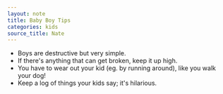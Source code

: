```yaml
---
layout: note
title: Baby Boy Tips
categories: kids
source_title: Nate
---
```


- Boys are destructive but very simple.
- If there's anything that can get broken, keep it up high.
- You have to wear out your kid (eg. by running around), like you walk your dog!
- Keep a log of things your kids say; it's hilarious.

